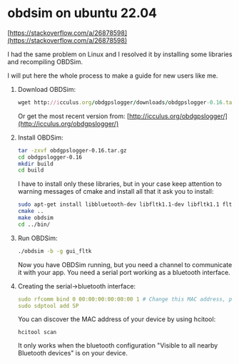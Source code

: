 # obdsim on ubuntu 22.04

[https://stackoverflow.com/a/26878598](https://stackoverflow.com/a/26878598)

I had the same problem on Linux and I resolved it by installing some libraries and recompiling OBDSim.

I will put here the whole process to make a guide for new users like me.

1.  Download OBDSim:

    ```ruby
    wget http://icculus.org/obdgpslogger/downloads/obdgpslogger-0.16.tar.gz 
    ```

    Or get the most recent version from: [http://icculus.org/obdgpslogger/](http://icculus.org/obdgpslogger/)
2.  Install OBDSim:

    ```bash
    tar -zxvf obdgpslogger-0.16.tar.gz
    cd obdgpslogger-0.16
    mkdir build
    cd build
    ```

    I have to install only these libraries, but in your case keep attention to warning messages of cmake and install all that it ask you to install:

    ```bash
    sudo apt-get install libbluetooth-dev libfltk1.1-dev libfltk1.1 fltk1.1-doc fluid fftw3-dev libgps-dev libftdi-dev
    cmake .. 
    make obdsim
    cd ../bin/
    ```
3.  Run OBDSim:

    ```bash
    ./obdsim -b -g gui_fltk
    ```

    Now you have OBDSim running, but you need a channel to communicate it with your app. You need a serial port working as a bluetooth interface.
4.  Creating the serial->bluetooth interface:

    ```yaml
    sudo rfcomm bind 0 00:00:00:00:00:00 1 # Change this MAC address, putting the MAC of your device
    sudo sdptool add SP
    ```

    You can discover the MAC address of your device by using hcitool:

    ```
    hcitool scan 
    ```

    It only works when the bluetooth configuration "Visible to all nearby Bluetooth devices" is on  your device.
